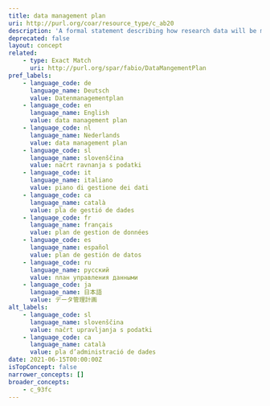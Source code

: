 ```yaml
---
title: data management plan
uri: http://purl.org/coar/resource_type/c_ab20
description: 'A formal statement describing how research data will be managed and documented throughout a research project and the terms regarding the subsequent deposit of the data with a data repository for long-term management and preservation. [Source: https://casrai.org/rdm-glossary]'
deprecated: false
layout: concept
related:
    - type: Exact Match
      uri: http://purl.org/spar/fabio/DataMangementPlan
pref_labels:
    - language_code: de
      language_name: Deutsch
      value: Datenmanagementplan
    - language_code: en
      language_name: English
      value: data management plan
    - language_code: nl
      language_name: Nederlands
      value: data management plan
    - language_code: sl
      language_name: slovenščina
      value: načrt ravnanja s podatki
    - language_code: it
      language_name: italiano
      value: piano di gestione dei dati
    - language_code: ca
      language_name: català
      value: pla de gestió de dades
    - language_code: fr
      language_name: français
      value: plan de gestion de données
    - language_code: es
      language_name: español
      value: plan de gestión de datos
    - language_code: ru
      language_name: русский
      value: план управления данными
    - language_code: ja
      language_name: 日本語
      value: データ管理計画
alt_labels:
    - language_code: sl
      language_name: slovenščina
      value: načrt upravljanja s podatki
    - language_code: ca
      language_name: català
      value: pla d’administració de dades
date: 2021-06-15T00:00:00Z
isTopConcept: false
narrower_concepts: []
broader_concepts:
    - c_93fc
---
```


